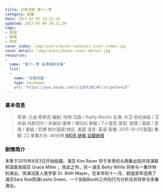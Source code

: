 ```yaml
---
title: 识骨寻踪 第十一季
category: 剧集
date: 2017-07-07 22:21:39
updated: 2017-07-08 20:21:39
tags:
- 美国
- 剧情
- 刑侦
cover_index: /img/covers/bones-season11-cover-index.jpg
cover_detail: /img/covers/bones-cover-detail.jpg
resources:
-
  name: "第十一季 高清精校合集"
  list:
  -
    name: "百度网盘"
    type: baidupan
    url: "https://pan.baidu.com/s/1dEPJN1J#list/path=%2F"
---
```


### 基本信息

>导演: 兰迪·奇斯克
编剧: 哈特·汉森 / Kathy Reichs
主演: 大卫·伯伦纳兹 / 艾米丽·丹斯切尔 / 米谢拉·康琳 / 塔玛拉·泰勒 / T·J·塞恩
类型: 剧情 / 喜剧 / 爱情 / 悬疑 / 犯罪
制片国家/地区: 美国
语言: 英语
首播: 2015-10-01(美国)
集数: 22
单集片长: 40分钟
[IMDB 链接](http://www.imdb.com/title/tt4670876)
[豆瓣链接](https://movie.douban.com/subject/26385628/)

### 剧情简介

本季于2015年8月3日开始拍摄。演员 Kim Raver 将于本季的头两集出现并饰演联邦调查局探员 Grace Miller 。除此之外，另一演员 Betty White 将参与一集作特别演出，饰演法医人类学家 Dr. Beth Mayer。在本年的十一月，剧组宣布选用了演员Sara Rue饰演Leslie Green，一个协助Booth工作的行为分析员并将参与多集演出。

